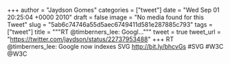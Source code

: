 
+++
author = "Jaydson Gomes"
categories = ["tweet"]
date = "Wed Sep 01 20:25:04 +0000 2010"
draft = false
image = "No media found for this Tweet"
slug = "5ab6c74746a55d5aec6749411d581e287885c793"
tags = ["tweet"]
title = """RT @timberners_lee: Googl..."""
tweet = true
tweet_url = "https://twitter.com/jaydson/status/22737953488"
+++
RT @timberners_lee: Google now indexes SVG http://bit.ly/bhcvGs #SVG #W3C @W3C
